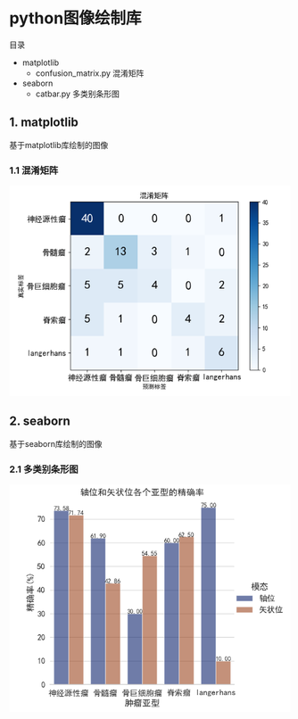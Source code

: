 # python图像绘制库
目录
- matplotlib
    - confusion_matrix.py 混淆矩阵
- seaborn
    - catbar.py 多类别条形图

## 1. matplotlib
基于matplotlib库绘制的图像
### 1.1 混淆矩阵
![](matplotlib/images/confusion_matrix.png)

## 2. seaborn
基于seaborn库绘制的图像
### 2.1 多类别条形图
![](seaborn/images/%E5%A4%9A%E7%B1%BB%E5%88%AB%E6%9D%A1%E5%BD%A2%E5%9B%BE.png)